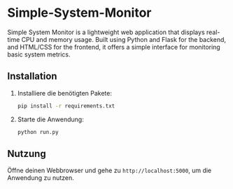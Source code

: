 # Simple-System-Monitor
Simple System Monitor is a lightweight web application that displays real-time CPU and memory usage. Built using Python and Flask for the backend, and HTML/CSS for the frontend, it offers a simple interface for monitoring basic system metrics.

## Installation

1. Installiere die benötigten Pakete:

    ```bash
    pip install -r requirements.txt
    ```

2. Starte die Anwendung:

    ```bash
    python run.py
    ```

## Nutzung

Öffne deinen Webbrowser und gehe zu `http://localhost:5000`, um die Anwendung zu nutzen.

